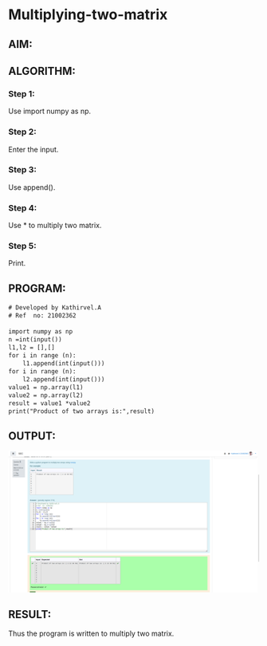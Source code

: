 # Multiplying-two-matrix

## AIM:

## ALGORITHM:

### Step 1:

Use import numpy as np.
### Step 2:

Enter the input.
### Step 3:

Use append().
### Step 4:

Use * to multiply two matrix.
### Step 5:

Print.

## PROGRAM: 
~~~
# Developed by Kathirvel.A
# Ref  no: 21002362

import numpy as np
n =int(input())
l1,l2 = [],[]
for i in range (n):
    l1.append(int(input()))
for i in range (n):
    l2.append(int(input()))
value1 = np.array(l1)
value2 = np.array(l2)
result = value1 *value2
print("Product of two arrays is:",result)
~~~

## OUTPUT:
![out](scr.png)

## RESULT:
Thus the program is written to multiply two matrix.

